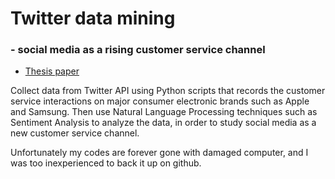 # Twitter data mining 
### - social media as a rising customer service channel 
- [Thesis paper](https://github.com/RongSH/Twitter-data-mining/blob/master/TwitterDataMining.pdf)

Collect data from Twitter API using Python scripts that records the customer service interactions on major consumer electronic brands such as Apple and Samsung. Then use Natural Language Processing techniques such as Sentiment Analysis to analyze the data, in order to study social media as a new customer service channel.

Unfortunately my codes are forever gone with damaged computer, and I was too inexperienced to back it up on github.
